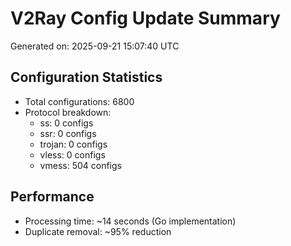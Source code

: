 # V2Ray Config Update Summary
Generated on: 2025-09-21 15:07:40 UTC

## Configuration Statistics
- Total configurations: 6800
- Protocol breakdown:
  - ss: 0 configs
  - ssr: 0 configs
  - trojan: 0 configs
  - vless: 0 configs
  - vmess: 504 configs

## Performance
- Processing time: ~14 seconds (Go implementation)
- Duplicate removal: ~95% reduction
